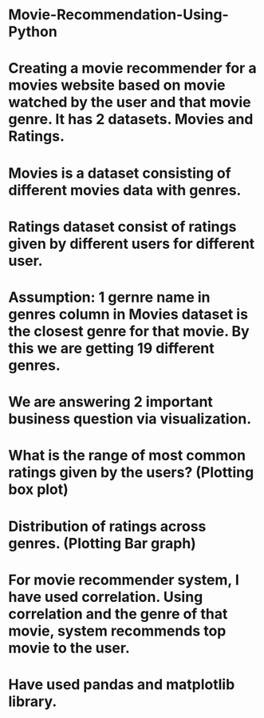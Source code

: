 # Movie-Recommendation-Using-Python

# Creating a movie recommender for a movies website based on movie watched by the user and that movie genre. It has 2 datasets. Movies and Ratings.
# Movies is a dataset consisting of different movies data with genres.
# Ratings dataset consist of ratings given by different users for different user.
# Assumption: 1 gernre name in genres column in Movies dataset is the closest genre for that movie. By this we are getting 19 different genres.
# We are answering 2 important business question via visualization.
# What is the range of most common ratings given by the users? (Plotting box plot)
# Distribution of ratings across genres. (Plotting Bar graph)
# For movie recommender system, I have used correlation. Using correlation and the genre of that movie, system recommends top movie to the user.
# Have used pandas and matplotlib library.
